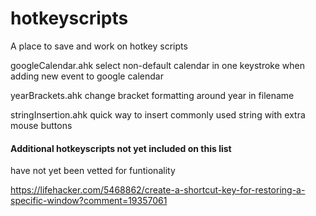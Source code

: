# hotkeyscripts
A place to save and work on hotkey scripts

googleCalendar.ahk
select non-default calendar in one keystroke when adding new event to google calendar

yearBrackets.ahk
change bracket formatting around year in filename

stringInsertion.ahk
quick way to insert commonly used string with extra mouse buttons


#### Additional hotkeyscripts not yet included on this list

have not yet been vetted for funtionality

https://lifehacker.com/5468862/create-a-shortcut-key-for-restoring-a-specific-window?comment=19357061
